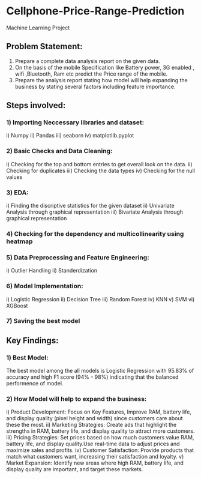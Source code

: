 # Cellphone-Price-Range-Prediction
Machine Learning Project
## Problem Statement:
1) Prepare a complete data analysis report on the given data.
2) On the basis of the mobile Specification like Battery power, 3G enabled ,
wifi ,Bluetooth, Ram etc predict the Price range of the mobile.
3) Prepare the analysis report stating how model will help expanding the
business by stating several factors including feature importance.
## Steps involved:
### 1) Importing Neccessary libraries and dataset:
i) Numpy
ii) Pandas
iii) seaborn
iv) matplotlib.pyplot
### 2) Basic Checks and Data Cleaning:
i) Checking for the top and bottom entries to get overall look on the data.
ii) Checking for duplicates
iii) Checking the data types
iv) Checking for the null values
### 3) EDA:
i) Finding the discriptive statistics for the given dataset
ii) Univariate Analysis through graphical representation
iii) Bivariate Analysis through graphical representation
### 4) Checking for the dependency and multicollinearity using heatmap
### 5) Data Preprocessing and Feature Engineering:
i) Outlier Handling
ii) Standerdization
### 6) Model Implementation:
i) Logistic Regression
ii) Decision Tree
iii) Random Forest
iv) KNN
v) SVM
vi) XGBoost
### 7) Saving the best model
## Key Findings:
### 1) Best Model:
The best model among the all models is Logistic Regression with 95.83% of accuracy and high F1 score (94% - 98%) indicating that the balanced performence of model.
### 2) How Model will help to expand the business:
i) Product Development: Focus on Key Features, Improve RAM, battery life, and display quality (pixel height and width) since customers care about these the most.
ii) Marketing Strategies: Create ads that highlight the strengths in RAM, battery life, and display quality to attract more customers.
iii) Pricing Strategies: Set prices based on how much customers value RAM, battery life, and display quality.Use real-time data to adjust prices and maximize sales and profits.
iv) Customer Satisfaction: Provide products that match what customers want, increasing their satisfaction and loyalty.
v) Market Expansion: Identify new areas where high RAM, battery life, and display quality are important, and target these markets.
